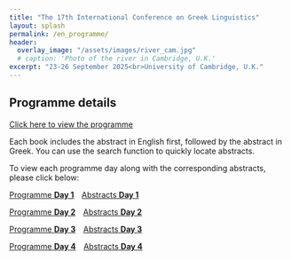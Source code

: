 ```yaml
---
title: "The 17th International Conference on Greek Linguistics"
layout: splash
permalink: /en_programme/
header:
  overlay_image: "/assets/images/river_cam.jpg"
  # caption: 'Photo of the river in Cambridge, U.K.' 
excerpt: "23-26 September 2025<br>University of Cambridge, U.K."
---
```


## Programme details

[Click here to view the programme](/downloads/Programme_17_07.pdf)


Each book includes the abstract in English first, followed by the abstract in Greek. You can use the search function to quickly locate abstracts.

To view each programme day along with the corresponding abstracts, please click below:

<div style="display: flex; flex-direction: column; gap: 1em;">

  <div style="display: flex; gap: 1em;">
    <a class="day-button" href="/downloads/Programme_17_07_TUE.pdf">Programme <strong>Day 1</strong></a>
    <a class="day-button" href="/downloads/tues_1-2.pdf">Abstracts <strong>Day 1</strong></a>
  </div>

  <div style="display: flex; gap: 1em;">
    <a class="day-button" href="/downloads/Programme_17_07_WED.pdf">Programme <strong>Day 2</strong></a>
    <a class="day-button" href="/downloads/wed_3-5.pdf">Abstracts <strong>Day 2</strong></a>
  </div>

  <div style="display: flex; gap: 1em;">
    <a class="day-button" href="/downloads/Programme_17_07_THU.pdf">Programme <strong>Day 3</strong></a>
    <a class="day-button" href="/downloads/thurs_6-8.pdf">Abstracts <strong>Day 3</strong></a>
  </div>

  <div style="display: flex; gap: 1em;">
    <a class="day-button" href="/downloads/Programme_17_07_FRI.pdf">Programme <strong>Day 4</strong></a>
    <a class="day-button" href="/downloads/fri_9-10.pdf">Abstracts <strong>Day 4</strong></a>
  </div>

</div>



